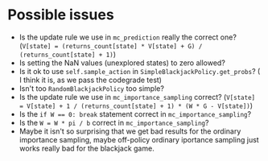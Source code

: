 # Possible issues

- Is the update rule we use in `mc_prediction` really the correct one? (`V[state] = (returns_count[state] * V[state] + G) / (returns_count[state] + 1)`)
- Is setting the NaN values (unexplored states) to zero allowed?
- Is it ok to use `self.sample_action` in `SimpleBlackjackPolicy.get_probs`? ( I think it is, as we pass the codegrade test)
- Isn't too `RandomBlackjackPolicy` too simple?
- Is the update rule we use in `mc_importance_sampling` correct? (`V[state] = V[state] + 1 / (returns_count[state] + 1) * (W * G - V[state])`)
- Is the `if W == 0: break` statement correct in `mc_importance_sampling`?
- Is the `W = W * pi / b` correct in `mc_importance_sampling`?
- Maybe it isn't so surprising that we get bad results for the ordinary importance sampling, maybe off-policy ordinary iportance sampling just works really bad for the blackjack game.
